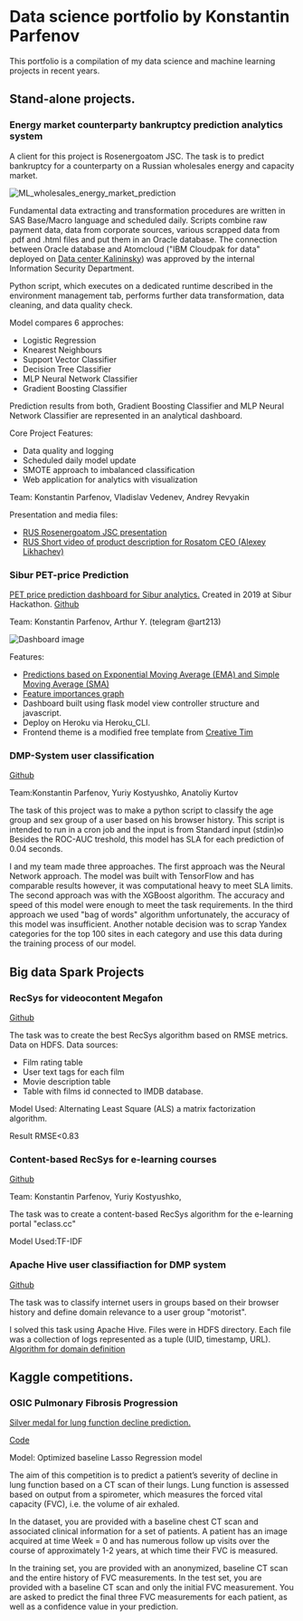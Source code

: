 # Data science portfolio by Konstantin Parfenov

This portfolio is a compilation of my data science and machine learning projects in recent years.

## Stand-alone projects.
### Energy market counterparty bankruptcy prediction analytics system 
A client for this project is Rosenergoatom JSC. The task is to predict bankruptcy for a counterparty on a Russian wholesales energy and capacity market. 

![ML_wholesales_energy_market_prediction](https://user-images.githubusercontent.com/6107160/123590996-25236200-d7f4-11eb-9edb-fb3d6d3800fe.gif)

Fundamental data extracting and transformation procedures are written in SAS Base/Macro language and scheduled daily. Scripts combine raw payment data, data from corporate sources, various scrapped data from .pdf and .html files and put them in an Oracle database. The connection between Oracle database and Atomcloud ("IBM Cloudpak for data" deployed on [Data center Kalininsky](https://www.rosenergoatom.ru/stations_projects/opornyy-tsod/)) was approved by the internal Information Security Department.

Python script, which executes on a dedicated runtime described in the environment management tab, performs further data transformation, data cleaning, and data quality check. 

Model compares 6 approches:
* Logistic Regression
* Knearest Neighbours
* Support Vector Classifier
* Decision Tree Classifier
* MLP Neural Network Classifier
* Gradient Boosting Classifier

Prediction results from both, Gradient Boosting Classifier and MLP Neural Network Classifier are represented in an analytical dashboard. 

Core Project Features:
* Data quality and logging
* Scheduled daily model update
* SMOTE approach to imbalanced classification
* Web application for analytics with visualization

Team: Konstantin Parfenov, Vladislav Vedenev, Andrey Revyakin

Presentation and media files:
* [RUS Rosenergoatom JSC presentation](https://github.com/Konstantin-Parfenov/Konstantin-Parfenov.github.io/files/6722061/_._.pptx)
* [RUS Short video of product description for Rosatom CEO (Alexey Likhachev)](https://user-images.githubusercontent.com/6107160/123541038-e5547000-d74a-11eb-9464-9e36329f4a12.mp4)

### Sibur PET-price Prediction
[PET price prediction dashboard for Sibur analytics.](https://siburdashboard.herokuapp.com/#)  Created in 2019 at Sibur Hackathon. 
[Github](https://github.com/Konstantin-Parfenov/Sibur_dashboard)

Team: Konstantin Parfenov, Arthur Y. (telegram @art213)

![Dashboard image](https://user-images.githubusercontent.com/6107160/123554092-266a7580-d787-11eb-9ede-6b09d4d6df0a.jpg)

Features:
* [Predictions based on Exponential Moving Average (EMA) and Simple Moving Average (SMA)](https://siburdashboard.herokuapp.com/forecast_chart/EMA)
* [Feature importances graph](https://siburdashboard.herokuapp.com/forecast_pie)
* Dashboard built using flask model view controller structure and javascript.
* Deploy on Heroku via Heroku_CLI.
* Frontend theme is a modified free template from [Creative Tim](https://www.creative-tim.com/)

### DMP-System user classification
[Github](https://github.com/Konstantin-Parfenov/DMP_sys_prediction)

Team:Konstantin Parfenov, Yuriy Kostyushko, Anatoliy Kurtov

The task of this project was to make a python script to classify the age group and sex group of a user based on his browser history. This script is intended to run in a cron job and the input is from Standard input (stdin)ю
Besides the ROC-AUC treshold, this model has SLA for each prediction of 0.04 seconds.

I and my team made three approaches. The first approach was the Neural Network approach. The model was built with TensorFlow and has comparable results however, it was computational heavy to meet SLA limits. The second approach was with the XGBoost algorithm. The accuracy and speed of this model were enough to meet the task requirements. In the third approach we used "bag of words" algorithm unfortunately, the accuracy of this model was insufficient. Another notable decision was to scrap Yandex categories for the top 100 sites in each category and use this data during the training process of our model. 

## Big data Spark Projects

### RecSys for videocontent Megafon

[Github](https://github.com/Konstantin-Parfenov/RMSE_rec_sys/blob/main/Rec_sys.ipynb)

The task was to create the best RecSys algorithm based on RMSE metrics. 
Data on HDFS.
Data sources:
* Film rating table
* User text tags for each film
* Movie description table
* Table with films id connected to IMDB database.

Model Used: Alternating Least Square (ALS) a matrix factorization algorithm.

Result RMSE<0.83

### Content-based RecSys for e-learning courses 
[Github](https://github.com/Konstantin-Parfenov/e_learning_recsys)

Team: Konstantin Parfenov, Yuriy Kostyushko, 

The task was to create a content-based RecSys algorithm for the e-learning portal "eclass.cc"

Model Used:TF-IDF 

### Apache Hive user classifiaction for DMP system
[Github](https://github.com/Konstantin-Parfenov/Apach_Hive_user_classifiaction)

The task was to classify internet users in groups based on their browser history and define domain relevance to a user group "motorist". 

I solved this task using Apache Hive. Files were in HDFS directory. Each file was a collection of logs represented as a tuple (UID, timestamp, URL).
[Algorithm for domain definition](https://en.wikipedia.org/wiki/Bit_array)



## Kaggle competitions.
### OSIC Pulmonary Fibrosis Progression
[Silver medal for lung function decline prediction.](https://www.kaggle.com/c/osic-pulmonary-fibrosis-progression/leaderboard)

[Code](https://www.kaggle.com/konstantinparfenov/lasso-baseline?scriptVersionId=38441312)

Model: Optimized baseline Lasso Regression model

The aim of this competition is to predict a patient’s severity of decline in lung function based on a CT scan of their lungs. Lung function is assessed based on output from a spirometer, which measures the forced vital capacity (FVC), i.e. the volume of air exhaled.

In the dataset, you are provided with a baseline chest CT scan and associated clinical information for a set of patients. A patient has an image acquired at time Week = 0 and has numerous follow up visits over the course of approximately 1-2 years, at which time their FVC is measured.

In the training set, you are provided with an anonymized, baseline CT scan and the entire history of FVC measurements.
In the test set, you are provided with a baseline CT scan and only the initial FVC measurement. You are asked to predict the final three FVC measurements for each patient, as well as a confidence value in your prediction.








